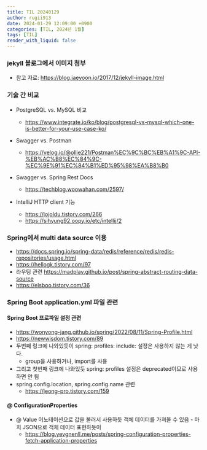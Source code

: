 ```yaml
---
title: TIL 20240129
author: rugii913
date: 2024-01-29 12:09:00 +0900
categories: [TIL, 2024년 1월]
tags: [TIL]
render_with_liquid: false
---
```


### jekyll 블로그에서 이미지 첨부
- 참고 자료: https://blog.jaeyoon.io/2017/12/jekyll-image.html

### 기술 간 비교
- PostgreSQL vs. MySQL 비교
  - <https://www.integrate.io/ko/blog/postgresql-vs-mysql-which-one-is-better-for-your-use-case-ko/>

- Swagger vs. Postman
  - <https://velog.io/@ollie221/Postman%EC%9C%BC%EB%A1%9C-API-%EB%AC%B8%EC%84%9C-%EC%9E%91%EC%84%B1%ED%95%98%EA%B8%B0>

- Swagger vs. Spring Rest Docs
  - <https://techblog.woowahan.com/2597/>

- IntelliJ HTTP client 기능
  - <https://jojoldu.tistory.com/266>
  - <https://sihyung92.oopy.io/etc/intellij/2>

### Spring에서 multi data source 이용
- <https://docs.spring.io/spring-data/redis/reference/redis/redis-repositories/usage.html>
- <https://hellogk.tistory.com/97>
- 라우팅 관련 <https://madplay.github.io/post/spring-abstract-routing-data-source>
- <https://elsboo.tistory.com/36>

### Spring Boot application.yml 파일 관련

#### Spring Boot 프로파일 설정 관련
- <https://wonyong-jang.github.io/spring/2022/08/11/Spring-Profile.html>
- <https://newwisdom.tistory.com/89>
- 두번째 링크에 나와있듯이 spring: profiles: include: 설정은 사용하지 않는 게 낫다.
  - group을 사용하거나, import를 사용
- 그리고 첫번째 링크에 나와있듯 spring: profiles 설정은 deprecated이므로 사용하면 안 됨
- spring.config.location, spring.config.name 관련
  - <https://jeong-pro.tistory.com/159>

#### @ ConfigurationProperties
- @ Value 어노테이션으로 값을 불러서 사용하듯 객체 데이터를 가져올 수 있음 - 마치 JSON으로 객체 데이터 표현하듯이
  - <https://blog.yevgnenll.me/posts/spring-configuration-properties-fetch-application-properties>

